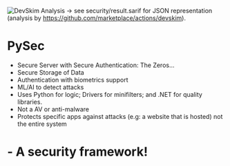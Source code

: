 ![DevSkim Analysis](https://github.com/mbs9org/PySec/actions/workflows/CodeReview.yml/badge.svg) -> see security/result.sarif for JSON representation (analysis by https://github.com/marketplace/actions/devskim). 

# PySec
- Secure Server with Secure Authentication: The Zeros...
- Secure Storage of Data
- Authentication with biometrics support
- ML/AI to detect attacks
- Uses Python for logic; Drivers for minifilters; and .NET for quality libraries.
- Not a AV or anti-malware
- Protects specific apps against attacks (e.g: a website that is hosted) not the entire system
# - A security framework!

